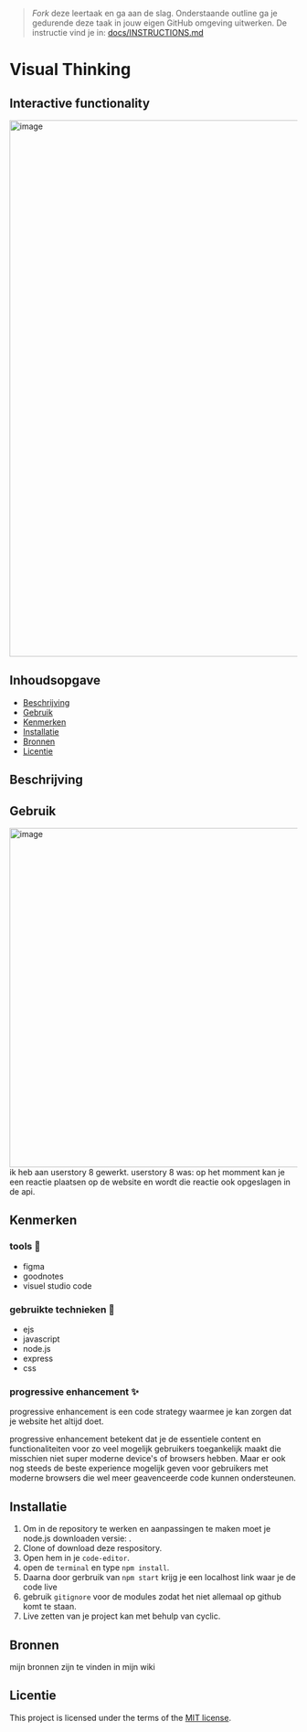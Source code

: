 > _Fork_ deze leertaak en ga aan de slag. Onderstaande outline ga je gedurende deze taak in jouw eigen GitHub omgeving uitwerken. De instructie vind je in: [docs/INSTRUCTIONS.md](docs/INSTRUCTIONS.md)

# Visual Thinking
## Interactive functionality
<!-- Geef je project een titel en schrijf in één zin wat het is -->
<img width="939" alt="image" src="https://user-images.githubusercontent.com/112857270/230019901-bb1112ca-01a2-4dfe-8855-e7739b4d678c.png">

## Inhoudsopgave

  * [Beschrijving](#beschrijving)
  * [Gebruik](#gebruik)
  * [Kenmerken](#kenmerken)
  * [Installatie](#installatie)
  * [Bronnen](#bronnen)
  * [Licentie](#licentie)

## Beschrijving
<!-- In de Beschrijving staat kort beschreven wat voor project het is en wat je hebt gemaakt -->
<!-- Voeg een mooie poster visual toe 📸 -->
<!-- Voeg een link toe naar Github Pages 🌐-->

## Gebruik
<!--Bij Gebruik staat hoe je project er uit ziet, hoe het werkt en wat je er mee kan. -->
<img width="594" alt="image" src="https://user-images.githubusercontent.com/112857270/230275899-d43ea2dc-2e28-4505-9b72-bb484e928c5b.png">
ik heb aan userstory 8 gewerkt. userstory 8 was:
op het momment kan je een reactie plaatsen op de website en wordt die reactie ook opgeslagen in de api.

## Kenmerken
<!-- Bij Kenmerken staat welke technieken zijn gebruikt en hoe. Wat is de HTML structuur? Wat zijn de belangrijkste dingen in CSS? Wat is er met Javascript gedaan en hoe? Misschien heb je een framwork of library gebruikt? -->

### tools 🍔
- figma
- goodnotes
- visuel studio code

### gebruikte technieken 🍟
- ejs
- javascript
- node.js
- express
- css

### progressive enhancement ✨
progressive enhancement is een code strategy waarmee je kan zorgen dat je website het altijd doet.

progressive enhancement betekent dat je de essentiele content en functionaliteiten voor zo veel mogelijk gebruikers toegankelijk maakt die misschien niet super moderne device's of browsers hebben. Maar er ook nog steeds de beste experience mogelijk geven voor gebruikers met moderne browsers die wel meer geavenceerde code kunnen ondersteunen.


## Installatie
<!-- Bij Instalatie staat hoe een andere developer aan jouw repo kan werken -->

1. Om in de repository te werken en aanpassingen te maken moet je node.js downloaden versie: .
2. Clone of download deze respository.
3. Open hem in je `code-editor`.
4. open de `terminal` en type `npm install`.
5. Daarna door gerbruik van `npm start` krijg je een localhost link waar je de code live 
6. gebruik `gitignore` voor de modules zodat het niet allemaal op github komt te staan.
7. Live zetten van je project kan met behulp van cyclic.


## Bronnen

mijn bronnen zijn te vinden in mijn wiki

## Licentie

This project is licensed under the terms of the [MIT license](./LICENSE).
